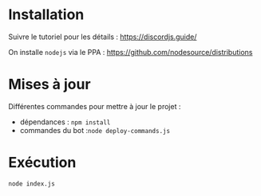# Installation

Suivre le tutoriel pour les détails :
https://discordjs.guide/

On installe `nodejs` via le PPA :
https://github.com/nodesource/distributions

# Mises à jour

Différentes commandes pour mettre à jour le projet :
- dépendances : `npm install`
- commandes du bot :`node deploy-commands.js`

# Exécution

```
node index.js
```
